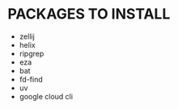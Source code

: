 PACKAGES TO INSTALL
==================
- zellij
- helix
- ripgrep
- eza
- bat
- fd-find
- uv
- google cloud cli